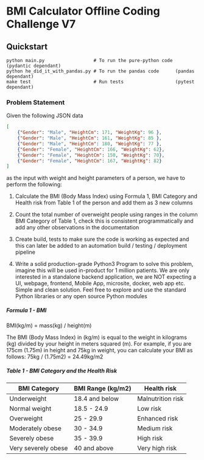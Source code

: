 # BMI Calculator Offline Coding Challenge V7

## Quickstart

```ssh
python main.py                  # To run the pure-python code (pydantic dependant)
python he_did_it_with_pandas.py # To run the pandas code      (pandas dependant)
make test                       # Run tests                   (pytest dependant)
```

### Problem Statement


Given the following JSON data

```json
[
    {"Gender": "Male", "HeightCm": 171, "WeightKg": 96 },
    {"Gender": "Male", "HeightCm": 161, "WeightKg": 85 },
    {"Gender": "Male", "HeightCm": 180, "WeightKg": 77 },
    {"Gender": "Female", "HeightCm": 166, "WeightKg": 62},
    {"Gender": "Female", "HeightCm": 150, "WeightKg": 70},
    {"Gender": "Female", "HeightCm": 167, "WeightKg": 82}
]
```

as the input with weight and height parameters of a person, we have to perform the following:

1) Calculate the BMI (Body Mass Index) using Formula 1, BMI Category and Health risk
from Table 1 of the person and add them as 3 new columns

2) Count the total number of overweight people using ranges in the column BMI Category
of Table 1, check this is consistent programmatically and add any other observations in
the documentation

3) Create build, tests to make sure the code is working as expected and this can later be
added to an automation build / testing / deployment pipeline

5) Write a solid production-grade Python3 Program to solve this problem, imagine this will
be used in-product for 1 million patients. We are only interested in a standalone
backend application, we are NOT expecting a UI, webpage, frontend, Mobile App,
microsite, docker, web app etc. Simple and clean solution. Feel free to explore and use
the standard Python libraries or any open source Python modules

##### Formula 1 - BMI
BMI(kg/m) = mass(kg) / height(m)


The BMI (Body Mass Index) in (kg/m) is equal to the weight in kilograms (kg) divided by your height in meters squared (m).
For example, if you are 175cm (1.75m) in height and 75kg in
weight, you can calculate your BMI as follows: 75kg / (1.75m2) = 24.49kg/m2

##### Table 1 - BMI Category and the Health Risk

|BMI Category           | BMI Range (kg/m2) | Health risk           |
|-----------------------|-------------------|-----------------------|
|Underweight            | 18.4 and below    | Malnutrition risk     |
|Normal weight          | 18.5 - 24.9       | Low risk              |
|Overweight             | 25 - 29.9         | Enhanced risk         |
|Moderately obese       | 30 - 34.9         | Medium risk           |
|Severely obese         | 35 - 39.9         | High risk             |
|Very severely obese    | 40 and above      | Very high risk        |

